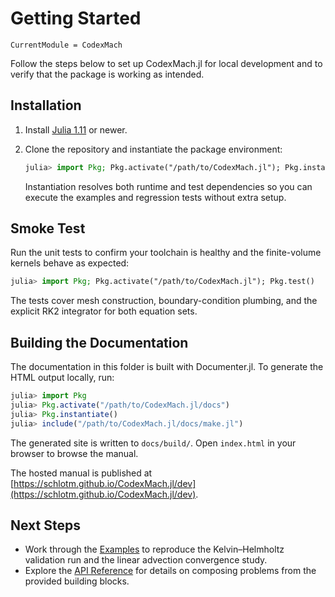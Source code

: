 # Getting Started

```@meta
CurrentModule = CodexMach
```

Follow the steps below to set up CodexMach.jl for local development and to verify
that the package is working as intended.

## Installation

1. Install [Julia 1.11](https://julialang.org/downloads/) or newer.
2. Clone the repository and instantiate the package environment:

   ```julia
   julia> import Pkg; Pkg.activate("/path/to/CodexMach.jl"); Pkg.instantiate()
   ```

   Instantiation resolves both runtime and test dependencies so you can execute
   the examples and regression tests without extra setup.

## Smoke Test

Run the unit tests to confirm your toolchain is healthy and the finite-volume
kernels behave as expected:

```julia
julia> import Pkg; Pkg.activate("/path/to/CodexMach.jl"); Pkg.test()
```

The tests cover mesh construction, boundary-condition plumbing, and the explicit
RK2 integrator for both equation sets.

## Building the Documentation

The documentation in this folder is built with Documenter.jl. To generate the
HTML output locally, run:

```julia
julia> import Pkg
julia> Pkg.activate("/path/to/CodexMach.jl/docs")
julia> Pkg.instantiate()
julia> include("/path/to/CodexMach.jl/docs/make.jl")
```

The generated site is written to `docs/build/`. Open `index.html` in your
browser to browse the manual.

The hosted manual is published at [https://schlotm.github.io/CodexMach.jl/dev](https://schlotm.github.io/CodexMach.jl/dev).

## Next Steps

- Work through the [Examples](examples.md) to reproduce the Kelvin–Helmholtz
  validation run and the linear advection convergence study.
- Explore the [API Reference](api.md) for details on composing problems from the
  provided building blocks.
